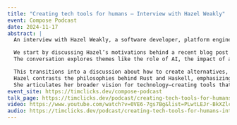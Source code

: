 ```yaml
---
title: "Creating tech tools for humans – Interview with Hazel Weakly"
event: Compose Podcast
date: 2024-11-17
abstract: |
  An interview with Hazel Weakly, a software developer, platform engineer, and advocate for building more humane technological ecosystems.

  We start by discussing Hazel’s motivations behind a recent blog post calling for a more human-centered approach to technology.
  The conversation explores themes like the role of AI, the impact of algorithmic bias, and the commodification of online interaction, which Hazel views as eroding genuine human connection.

  This transitions into a discussion about how to create alternatives, including social networks and developer tools, such as programming languages.
  Hazel contrasts the philosophies behind Rust and Haskell, emphasizing Rust’s balance between safety, usability, and developer experience.
  She articulates her broader vision for technology—creating tools that enable collective actualization, where individuals and communities are empowered to achieve more than they imagined possible.
event_site: https://timclicks.dev/compose-podcast
talk_page: https://timclicks.dev/podcast/creating-tech-tools-for-humans-interview-with-hazel-weakly
video: https://www.youtube.com/watch?v=0VE6-7gs7Bg&list=PLwtLEJr-BkXZlcpHAA2Gnaowd72byussy&index=1
audio: https://timclicks.dev/podcast/creating-tech-tools-for-humans-interview-with-hazel-weakly
---
```

